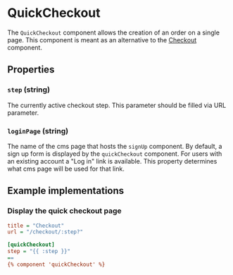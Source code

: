# QuickCheckout



The `QuickCheckout` component allows the creation of an order on a single page.
This component is meant as an alternative to the [Checkout](./checkout.md) component.

## Properties

### `step` (string)

The currently active checkout step. This parameter should be filled via URL parameter.

### `loginPage` (string)

The name of the cms page that hosts the `signUp` component. By default, a sign up form is
displayed by the `quickCheckout` component. For users with an existing account a "Log in"
link is available. This property determines what cms page will be used for that link.

## Example implementations

### Display the quick checkout page

```ini
title = "Checkout"
url = "/checkout/:step?"

[quickCheckout]
step = "{{ :step }}"
==
{% component 'quickCheckout' %}
```

